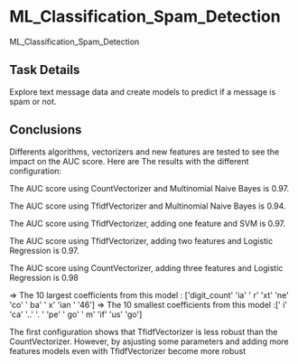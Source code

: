 # ML_Classification_Spam_Detection
ML_Classification_Spam_Detection
## Task Details 
Explore text message data and create models to predict if a message is spam or not.

## Conclusions

Differents algorithms, vectorizers and new features are tested to see the impact on the AUC score. Here are The results with the different configuration:

The AUC score using CountVectorizer and Multinomial Naive Bayes is 0.97.

The AUC score using TfidfVectorizer and Multinomial Naive Bayes is 0.94.

The AUC score using TfidfVectorizer, adding one feature and SVM is 0.97.

The AUC score using TfidfVectorizer, adding two features and Logistic Regression is 0.97.

The AUC score using CountVectorizer, adding three features and Logistic Regression is 0.98

   => The 10 largest coefficients from this model : ['digit_count' 'ia' ' r' 'xt' 'ne' 'co' ' ba' ' x' 'ian ' '46']
   => The 10 smallest coefficients from this model :[' i' 'ca' '..' '. ' 'pe' ' go' ' m' 'if' 'us' 'go']
   
The first configuration shows that TfidfVectorizer is less robust than the CountVectorizer. However, by  asjusting some parameters and adding more features models even with TfidfVectorizer become more robust
